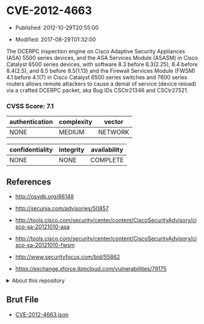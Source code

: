 # CVE-2012-4663

- Published: 2012-10-29T20:55:00

- Modified: 2017-08-29T01:32:00

The DCERPC inspection engine on Cisco Adaptive Security Appliances (ASA) 5500 series devices, and the ASA Services Module (ASASM) in Cisco Catalyst 6500 series devices, with software 8.3 before 8.3(2.25), 8.4 before 8.4(2.5), and 8.5 before 8.5(1.13) and the Firewall Services Module (FWSM) 4.1 before 4.1(7) in Cisco Catalyst 6500 series switches and 7600 series routers allows remote attackers to cause a denial of service (device reload) via a crafted DCERPC packet, aka Bug IDs CSCtr21346 and CSCtr27521.

### CVSS Score: **7.1**

| authentication | complexity | vector |
| --- | --- | --- |
| NONE | MEDIUM | NETWORK |

| confidentiality | integrity | availability |
| --- | --- | --- |
| NONE | NONE | COMPLETE |

## References

* http://osvdb.org/86148

* http://secunia.com/advisories/50857

* http://tools.cisco.com/security/center/content/CiscoSecurityAdvisory/cisco-sa-20121010-asa

* http://tools.cisco.com/security/center/content/CiscoSecurityAdvisory/cisco-sa-20121010-fwsm

* http://www.securityfocus.com/bid/55862

* https://exchange.xforce.ibmcloud.com/vulnerabilities/79175

<details>
<summary>About this repository</summary> 

  This repository is part of the project [Live Hack CVE](https://github.com/Live-Hack-CVE). Main website can be found [www.live-hack.org](https://www.live-hack.org) 
  
  Made by [Sn0wAlice](https://github.com/Sn0wAlice) for the people that care about security and need to have a feed of the latest CVEs. Hope you enjoy it, don't forget to star the repo and follow me on [Twitter](https://twitter.com/Sn0wAlice) and [Github](https://github.com/Sn0wAlice). And that is my [personnal website](https://www.alice-snow.me/)

  - [Home Page](https://github.com/Live-Hack-CVE)
  - [Framework](https://github.com/Live-Hack-CVE/cve-framework)
  - [CVE database](https://github.com/Live-Hack-CVE/full_database)
  - [Changelog](https://github.com/Live-Hack-CVE/Changelog)
</details>

## Brut File

* [CVE-2012-4663.json](https://raw.githubusercontent.com/Live-Hack-CVE/full_database/main/cves/2012/CVE-2012-4663.json)

